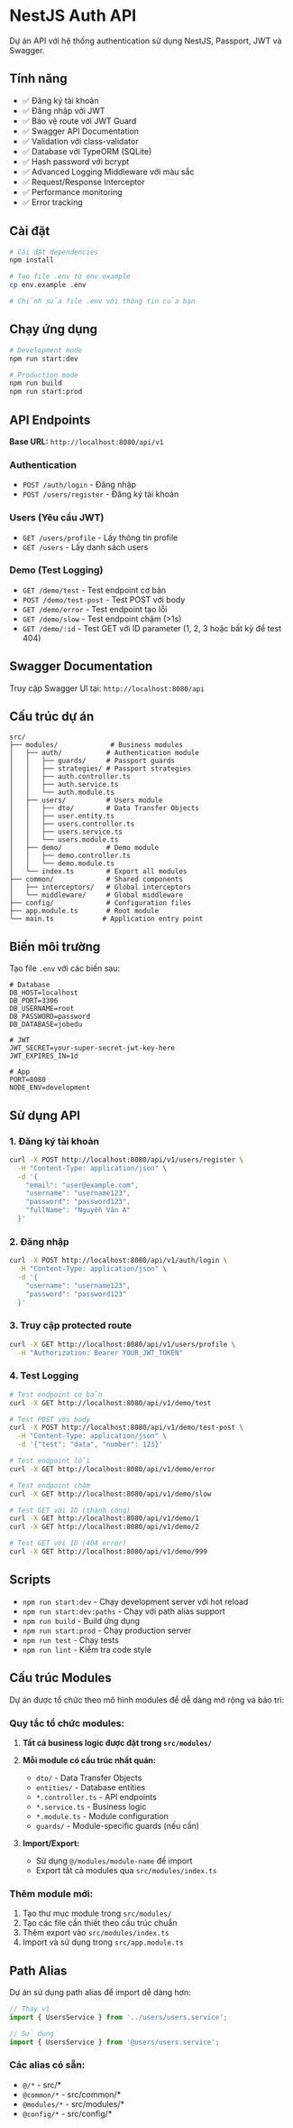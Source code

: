 # NestJS Auth API

Dự án API với hệ thống authentication sử dụng NestJS, Passport, JWT và Swagger.

## Tính năng

- ✅ Đăng ký tài khoản
- ✅ Đăng nhập với JWT
- ✅ Bảo vệ route với JWT Guard
- ✅ Swagger API Documentation
- ✅ Validation với class-validator
- ✅ Database với TypeORM (SQLite)
- ✅ Hash password với bcrypt
- ✅ Advanced Logging Middleware với màu sắc
- ✅ Request/Response Interceptor
- ✅ Performance monitoring
- ✅ Error tracking

## Cài đặt

```bash
# Cài đặt dependencies
npm install

# Tạo file .env từ env.example
cp env.example .env

# Chỉnh sửa file .env với thông tin của bạn
```

## Chạy ứng dụng

```bash
# Development mode
npm run start:dev

# Production mode
npm run build
npm run start:prod
```

## API Endpoints

**Base URL:** `http://localhost:8080/api/v1`

### Authentication
- `POST /auth/login` - Đăng nhập
- `POST /users/register` - Đăng ký tài khoản

### Users (Yêu cầu JWT)
- `GET /users/profile` - Lấy thông tin profile
- `GET /users` - Lấy danh sách users

### Demo (Test Logging)
- `GET /demo/test` - Test endpoint cơ bản
- `POST /demo/test-post` - Test POST với body
- `GET /demo/error` - Test endpoint tạo lỗi
- `GET /demo/slow` - Test endpoint chậm (>1s)
- `GET /demo/:id` - Test GET với ID parameter (1, 2, 3 hoặc bất kỳ để test 404)

## Swagger Documentation

Truy cập Swagger UI tại: `http://localhost:8080/api`

## Cấu trúc dự án

```
src/
├── modules/             # Business modules
│   ├── auth/           # Authentication module
│   │   ├── guards/     # Passport guards
│   │   ├── strategies/ # Passport strategies
│   │   ├── auth.controller.ts
│   │   ├── auth.service.ts
│   │   └── auth.module.ts
│   ├── users/          # Users module
│   │   ├── dto/        # Data Transfer Objects
│   │   ├── user.entity.ts
│   │   ├── users.controller.ts
│   │   ├── users.service.ts
│   │   └── users.module.ts
│   ├── demo/           # Demo module
│   │   ├── demo.controller.ts
│   │   └── demo.module.ts
│   └── index.ts        # Export all modules
├── common/             # Shared components
│   ├── interceptors/   # Global interceptors
│   └── middleware/     # Global middleware
├── config/             # Configuration files
├── app.module.ts       # Root module
└── main.ts            # Application entry point
```

## Biến môi trường

Tạo file `.env` với các biến sau:

```env
# Database
DB_HOST=localhost
DB_PORT=3306
DB_USERNAME=root
DB_PASSWORD=password
DB_DATABASE=jobedu

# JWT
JWT_SECRET=your-super-secret-jwt-key-here
JWT_EXPIRES_IN=1d

# App
PORT=8080
NODE_ENV=development
```

## Sử dụng API

### 1. Đăng ký tài khoản

```bash
curl -X POST http://localhost:8080/api/v1/users/register \
  -H "Content-Type: application/json" \
  -d '{
    "email": "user@example.com",
    "username": "username123",
    "password": "password123",
    "fullName": "Nguyễn Văn A"
  }'
```

### 2. Đăng nhập

```bash
curl -X POST http://localhost:8080/api/v1/auth/login \
  -H "Content-Type: application/json" \
  -d '{
    "username": "username123",
    "password": "password123"
  }'
```

### 3. Truy cập protected route

```bash
curl -X GET http://localhost:8080/api/v1/users/profile \
  -H "Authorization: Bearer YOUR_JWT_TOKEN"
```

### 4. Test Logging

```bash
# Test endpoint cơ bản
curl -X GET http://localhost:8080/api/v1/demo/test

# Test POST với body
curl -X POST http://localhost:8080/api/v1/demo/test-post \
  -H "Content-Type: application/json" \
  -d '{"test": "data", "number": 123}'

# Test endpoint lỗi
curl -X GET http://localhost:8080/api/v1/demo/error

# Test endpoint chậm
curl -X GET http://localhost:8080/api/v1/demo/slow

# Test GET với ID (thành công)
curl -X GET http://localhost:8080/api/v1/demo/1
curl -X GET http://localhost:8080/api/v1/demo/2

# Test GET với ID (404 error)
curl -X GET http://localhost:8080/api/v1/demo/999
```

## Scripts

- `npm run start:dev` - Chạy development server với hot reload
- `npm run start:dev:paths` - Chạy với path alias support
- `npm run build` - Build ứng dụng
- `npm run start:prod` - Chạy production server
- `npm run test` - Chạy tests
- `npm run lint` - Kiểm tra code style

## Cấu trúc Modules

Dự án được tổ chức theo mô hình modules để dễ dàng mở rộng và bảo trì:

### Quy tắc tổ chức modules:
1. **Tất cả business logic được đặt trong `src/modules/`**
2. **Mỗi module có cấu trúc nhất quán:**
   - `dto/` - Data Transfer Objects
   - `entities/` - Database entities  
   - `*.controller.ts` - API endpoints
   - `*.service.ts` - Business logic
   - `*.module.ts` - Module configuration
   - `guards/` - Module-specific guards (nếu cần)

3. **Import/Export:**
   - Sử dụng `@/modules/module-name` để import
   - Export tất cả modules qua `src/modules/index.ts`

### Thêm module mới:
1. Tạo thư mục module trong `src/modules/`
2. Tạo các file cần thiết theo cấu trúc chuẩn
3. Thêm export vào `src/modules/index.ts`
4. Import và sử dụng trong `src/app.module.ts`

## Path Alias

Dự án sử dụng path alias để import dễ dàng hơn:

```typescript
// Thay vì
import { UsersService } from '../users/users.service';

// Sử dụng
import { UsersService } from '@users/users.service';
```

### Các alias có sẵn:
- `@/*` - src/*
- `@common/*` - src/common/*
- `@modules/*` - src/modules/*
- `@config/*` - src/config/*